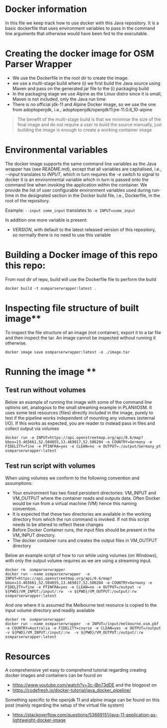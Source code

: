 # Docker information

In this file we keep track how to use docker with this Java repository. It is a basic dockerfile that uses environment variables to pass in the command line arguments that otherwise would have been fed to the executable.

# Creating the docker image for OSM Parser Wrapper

* We use the Dockerfile in the root dir to create the image.
* we use a multi-stage build where (i) we first build the Java source using Maven and pass on the generated jar file to the (i) packaging build  
* In the packaging stage we use Alpine as the Linux distro since it is small, Maven is not included, only the Java run time
* There is no official jdk-11 and Alpine Docker image, so we use the one from adoptopenjdk, i.e., adoptopenjdk/openjdk11:jre-11.0.6_10-alpine

> The benefit of the multi-stage build is that we minimise the size of the final image and do not require a user to build the source manually, just
building the image is enough to create a working container image 

# Environmental variables

The docker image supports the same command line variables as the Java wrapper has (see README.md), except that all variables are capitalised, i.e., *--input* translates to *INPUT*, which in turn requires the *-e* switch to signal to docker it is an environmental variable which in turn is passed onto the command line when invoking the application within the container. We provide the list of user configurable environment variables used during run-time in the designated section in the Docker build file, i.e., Dockerfile, in the root of the repository. 

Example: `--input some_input` translates to `-e INPUT=some_input`   

In addition one more variable is present:

* *VERSION*, with default to the latest released version of this repository, so normally there is no need to use this variable
 

# Building a Docker image of this repo this repo:

From root dir of repo, build will use the Dockerfile file to perform the build

```
docker build -t osmparserwrapper:latest .
```

# Inspecting file structure of built image**

To inspect the file structure of an image (not container), export it to a tar file and then inspect the tar. An image cannot be
inspected without running it otherwise.

```
docker image save osmparserwrapper:latest -o ./image.tar
```

# Running the image **

## Test run without volumes

Below an example of running the image with some of the command line options set, analogous to the small streaming example in PLANitOSM. It uses some test resources (files) directly included in the image, purely to test if the pipeline works independent of mounting any volumes (external I/O). If this works as expected, you are reader to instead pass in files and collect output via volumes

```
docker run -e INPUT=https://api.openstreetmap.org/api/0.6/map?bbox=13.465661,52.504055,13.469817,52.506204 -e COUNTRY=Germany -e FIDELITY=fine -e PTINFRA=yes -e CLEAN=no -e OUTPUT=./output/Germany_pt osmparserwrapper:latest
```

## Test run script with volumes

When using volumes we conform to the following convention and assumptions:

* Your environment has two fixed persistent directories: VM_INPUT and VM_OUTPUT where  the container reads and outputs data. Often Docker would be run from a virtual machine (VM) hence this naming convention. 
* It is expected that these two directories are available in the working directory from which the run command is invoked. If not this script needs to be altered to reflect these changes
* Before Docker Container runs, the input files should be present in the VM_INPUT directory.
* The docker container runs and creates the output files in VM_OUTPUT directory

Below an example script of how to run while using volumes (on Windows), with only the output volume requires as we are using a streaming input. 

```
docker rm  osmparserwrapper
docker run --name osmparserwrapper  -e INPUT=https://api.openstreetmap.org/api/0.6/map?bbox=13.465661,52.504055,13.469817,52.506204 -e COUNTRY=Germany -e FIDELITY=fine -e PTINFRA=yes -e CLEAN=no -e OUTPUT=/output -v ${PWD}/VM_INPUT:/input/:rw  -v ${PWD}/VM_OUTPUT:/output/:rw  osmparserwrapper:latest
```

And one where it is assumed the Melbourne test resource is copied to the input volume directory and readily available

```
docker rm  osmparserwrapper
docker run --name osmparserwrapper  -e INPUT=/input/melbourne.osm.pbf -e COUNTRY=Australia -e FIDELITY=coarse -e CLEAN=yes -e OUTPUT=/output -v ${PWD}/VM_INPUT:/input/:rw  -v ${PWD}/VM_OUTPUT:/output/:rw  osmparserwrapper:latest
```

# Resources

A comprehensive yet easy to comprehend tutorial regarding creating docker images and containers can be found on

* https://www.youtube.com/watch?v=3c-iBn73dDE and the blogpost on 
* https://codefresh.io/docker-tutorial/java_docker_pipeline/

Something specific to the openjdk 11 and alpine image can be found on this post (mainly regarding the setup of the virtual file system)

* https://stackoverflow.com/questions/53669151/java-11-application-as-lightweight-docker-image